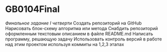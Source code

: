 # GB0104Final
*Финальное задание I четверти*
Создать репозиторий на GitHub
Нарисовать блок-схему алгоритма или метода
Снабдить репозиторий  оформленным текстовым описанием  в файле README.md
Написать программу, решающую задачу
Использовать контроль версий в работе над этим проектом используя коммиты на 1,2,3 этапах
